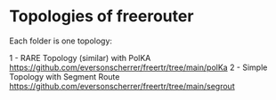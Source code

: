 # Topologies of freerouter

Each folder is one topology:

1 - RARE Topology (similar) with PolKA https://github.com/eversonscherrer/freertr/tree/main/polKa
2 - Simple Topology with Segment Route https://github.com/eversonscherrer/freertr/tree/main/segrout